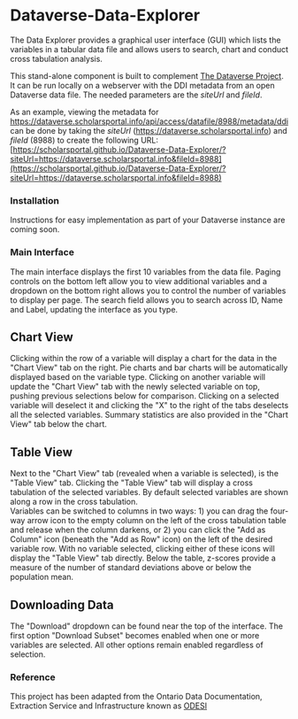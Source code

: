 # Dataverse-Data-Explorer
The Data Explorer provides a graphical user interface (GUI) which lists the variables in a tabular data file and allows users to search, chart and conduct cross tabulation analysis.

This stand-alone component is built to complement [The Dataverse Project](http://dataverse.org/).
It can be run locally on a webserver with the DDI metadata from an open Dataverse data file.
The needed parameters are the *siteUrl* and *fileId*.  

As an example, viewing the metadata for https://dataverse.scholarsportal.info/api/access/datafile/8988/metadata/ddi
can be done by taking the *siteUrl* (https://dataverse.scholarsportal.info) and  *fileId* (8988) to create the following URL: [https://scholarsportal.github.io/Dataverse-Data-Explorer/?siteUrl=https://dataverse.scholarsportal.info&fileId=8988](https://scholarsportal.github.io/Dataverse-Data-Explorer/?siteUrl=https://dataverse.scholarsportal.info&fileId=8988)

### Installation
Instructions for easy implementation as part of your Dataverse instance are coming soon.

### Main Interface
The main interface displays the first 10 variables from the data file. 
Paging controls on the bottom left allow you to view additional variables and a dropdown on the bottom right allows you to control the number of variables to display per page.
The search field allows you to search across ID, Name and Label, updating the interface as you type.

## Chart View
Clicking within the row of a variable will display a chart for the data in the "Chart View" tab on the right. Pie charts and bar charts will be automatically displayed based on the variable type.
Clicking on another variable will update the "Chart View" tab with the newly selected variable on top, pushing previous selections below for comparison.
Clicking on a selected variable will deselect it and clicking the "X" to the right of the tabs deselects all the selected variables.
Summary statistics are also provided in the "Chart View" tab below the chart.

## Table View
Next to the "Chart View" tab (revealed when a variable is selected), is the "Table View" tab. 
Clicking the "Table View" tab will display a cross tabulation of the selected variables.
By default selected variables are shown along a row in the cross tabulation.  
Variables can be switched to columns in two ways: 1) you can drag the four-way arrow icon to the empty column on the left of the cross tabulation table and release when the column darkens, or 2) you can click the "Add as Column" icon (beneath the "Add as Row" icon) on the left of the desired variable row.
With no variable selected, clicking either of these icons will display the "Table View" tab directly.
Below the table, z-scores provide a measure of the number of standard deviations above or below the population mean.

## Downloading Data
The "Download" dropdown can be found near the top of the interface. The first option "Download Subset" becomes enabled when one or more variables are selected.
All other options remain enabled regardless of selection.


### Reference
This project has been adapted from the Ontario Data Documentation, Extraction Service and Infrastructure known as [ODESI](odesi.ca)
